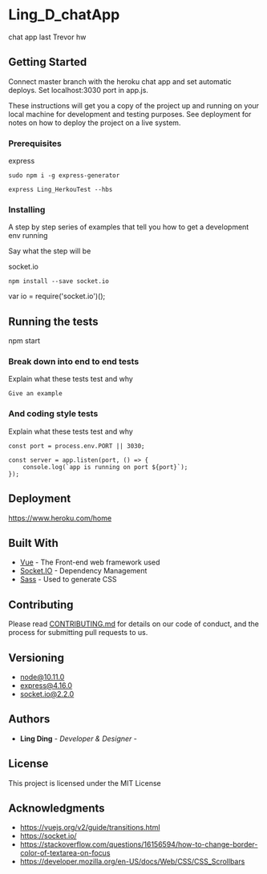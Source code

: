 # Ling_D_chatApp
chat app last Trevor hw 

## Getting Started
Connect master branch with the heroku chat app and set automatic deploys. Set localhost:3030 port in app.js. 

These instructions will get you a copy of the project up and running on your local machine for development and testing purposes. See deployment for notes on how to deploy the project on a live system.

### Prerequisites

express

```
sudo npm i -g express-generator

express Ling_HerkouTest --hbs

```

### Installing

A step by step series of examples that tell you how to get a development env running

Say what the step will be

socket.io

```
npm install --save socket.io

```

var io = require('socket.io')();



## Running the tests

npm start

### Break down into end to end tests

Explain what these tests test and why

```
Give an example
```

### And coding style tests

Explain what these tests test and why

```
const port = process.env.PORT || 3030;

const server = app.listen(port, () => {
    console.log(`app is running on port ${port}`);
});

```

## Deployment

https://www.heroku.com/home

## Built With

* [Vue](https://vuejs.org/v2/guide/) - The Front-end web framework used
* [Socket.IO](https://socket.io/) - Dependency Management
* [Sass](https://sass-lang.com/) - Used to generate CSS 

## Contributing

Please read [CONTRIBUTING.md](https://gist.github.com/PurpleBooth/b24679402957c63ec426) for details on our code of conduct, and the process for submitting pull requests to us.

## Versioning

+ node@10.11.0
+ express@4.16.0
+ socket.io@2.2.0

## Authors

* **Ling Ding** - *Developer & Designer* -


## License

This project is licensed under the MIT License 

## Acknowledgments

* https://vuejs.org/v2/guide/transitions.html
* https://socket.io/
* https://stackoverflow.com/questions/16156594/how-to-change-border-color-of-textarea-on-focus
* https://developer.mozilla.org/en-US/docs/Web/CSS/CSS_Scrollbars

